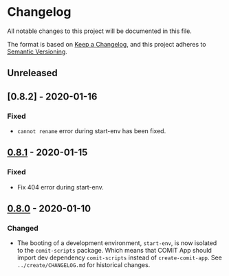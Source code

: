 # Changelog
All notable changes to this project will be documented in this file.

The format is based on [Keep a Changelog](https://keepachangelog.com/en/1.0.0/),
and this project adheres to [Semantic Versioning](https://semver.org/spec/v2.0.0.html).

## Unreleased

## [0.8.2] - 2020-01-16

### Fixed
- `cannot rename` error during start-env has been fixed.

## [0.8.1] - 2020-01-15

### Fixed
- Fix 404 error during start-env.

## [0.8.0] - 2020-01-10

### Changed
- The booting of a development environment, `start-env`, is now isolated to the `comit-scripts` package.
Which means that COMIT App should import dev dependency `comit-scripts` instead of `create-comit-app`.
See `../create/CHANGELOG.md` for historical changes. 

[Unreleased]: https://github.com/comit-network/create-comit-app/compare/comit-scripts-0.8.1...HEAD
[0.8.1]: https://github.com/comit-network/create-comit-app/compare/0.8.0...comit-scripts-0.8.1
[0.8.0]: https://github.com/comit-network/create-comit-app/compare/0.7.0...comit-scripts-0.8.0